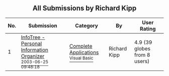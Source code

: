 ﻿<div align="center">

## All Submissions by Richard Kipp

</div>

No.  | Submission | Category | By   | User Rating
---- | ---------- | -------- | ---- | -----------
1 | [InfoTree \- Personal Information Organizer<br /><sup>2003-06-25 09:48:18</sup>](https://github.com/Planet-Source-Code/richard-kipp-infotree-personal-information-organizer__1-46432) | [Complete Applications<br /><sup>Visual Basic</sup>](../ByCategory/complete-applications__1-27.md) | Richard Kipp | 4.9 (39 globes from 8 users)
